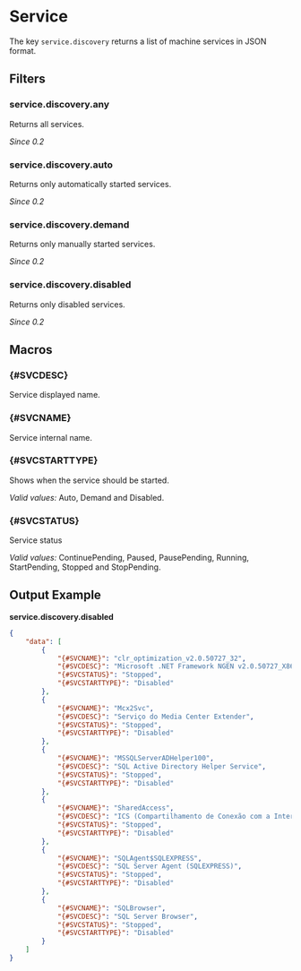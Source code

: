 ﻿# Service

The key `service.discovery` returns a list of machine services in JSON format.

## Filters

### service.discovery.any

Returns all services.

_Since 0.2_

### service.discovery.auto

Returns only automatically started services.

_Since 0.2_

### service.discovery.demand

Returns only manually started services.

_Since 0.2_

### service.discovery.disabled

Returns only disabled services.

_Since 0.2_

## Macros

### \{#SVCDESC}

Service displayed name.

### \{#SVCNAME}

Service internal name.

### \{#SVCSTARTTYPE}

Shows when the service should be started.

_Valid values:_ Auto, Demand and Disabled.

### \{#SVCSTATUS}

Service status

_Valid values:_ ContinuePending, Paused, PausePending, Running, StartPending, Stopped and StopPending.

## Output Example

**service.discovery.disabled**

```json
{
    "data": [
        {
            "{#SVCNAME}": "clr_optimization_v2.0.50727_32",
            "{#SVCDESC}": "Microsoft .NET Framework NGEN v2.0.50727_X86",
            "{#SVCSTATUS}": "Stopped",
            "{#SVCSTARTTYPE}": "Disabled"
        },
        {
            "{#SVCNAME}": "Mcx2Svc",
            "{#SVCDESC}": "Serviço do Media Center Extender",
            "{#SVCSTATUS}": "Stopped",
            "{#SVCSTARTTYPE}": "Disabled"
        },
        {
            "{#SVCNAME}": "MSSQLServerADHelper100",
            "{#SVCDESC}": "SQL Active Directory Helper Service",
            "{#SVCSTATUS}": "Stopped",
            "{#SVCSTARTTYPE}": "Disabled"
        },
        {
            "{#SVCNAME}": "SharedAccess",
            "{#SVCDESC}": "ICS (Compartilhamento de Conexão com a Internet)",
            "{#SVCSTATUS}": "Stopped",
            "{#SVCSTARTTYPE}": "Disabled"
        },
        {
            "{#SVCNAME}": "SQLAgent$SQLEXPRESS",
            "{#SVCDESC}": "SQL Server Agent (SQLEXPRESS)",
            "{#SVCSTATUS}": "Stopped",
            "{#SVCSTARTTYPE}": "Disabled"
        },
        {
            "{#SVCNAME}": "SQLBrowser",
            "{#SVCDESC}": "SQL Server Browser",
            "{#SVCSTATUS}": "Stopped",
            "{#SVCSTARTTYPE}": "Disabled"
        }
    ]
}
```

